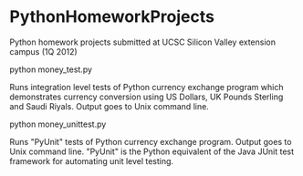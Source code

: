 PythonHomeworkProjects
======================

Python homework projects submitted at UCSC Silicon Valley extension campus (1Q 2012)


python money_test.py

Runs integration level tests of Python currency exchange program which demonstrates currency conversion
using US Dollars, UK Pounds Sterling and Saudi Riyals. Output goes to Unix command line.


python money_unittest.py

Runs "PyUnit" tests of Python currency exchange program. Output goes to Unix command line. "PyUnit" is
the Python equivalent of the Java JUnit test framework for automating unit level testing.
